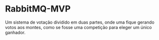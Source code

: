 # RabbitMQ-MVP
Um sistema de votação dividido em duas partes, onde uma fique gerando votos aos montes, como se fosse uma competição para eleger um único ganhador. 
